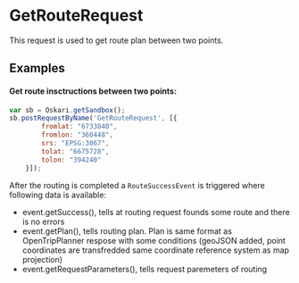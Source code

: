 # GetRouteRequest

This request is used to get route plan between two points.

## Examples

#### Get route insctructions between two points:
```javascript
var sb = Oskari.getSandbox();
sb.postRequestByName('GetRouteRequest', [{
        fromlat: "6733840",
        fromlon: "360448",
        srs: "EPSG:3067",
        tolat: "6675728",
        tolon: "394240"
    }]);
```

After the routing is completed a ``RouteSuccessEvent`` is triggered where following data is available:
- event.getSuccess(), tells at routing request founds some route and there is no errors
- event.getPlan(), tells routing plan. Plan is same format as OpenTripPlanner respose with some conditions (geoJSON added, point coordinates are transfredded same coordinate reference system as map projection)
- event.getRequestParameters(), tells request paremeters of routing
